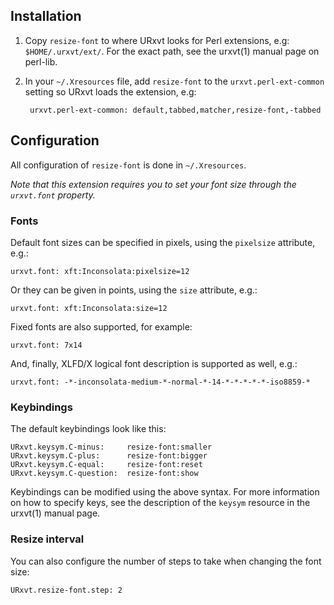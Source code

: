 ## Installation

1. Copy `resize-font` to where URxvt looks for Perl extensions, e.g:
   `$HOME/.urxvt/ext/`. For the exact path, see the urxvt(1) manual page on
   perl-lib.

2. In your `~/.Xresources` file, add `resize-font` to the
   `urxvt.perl-ext-common` setting so URxvt loads the extension, e.g:

        urxvt.perl-ext-common: default,tabbed,matcher,resize-font,-tabbed


## Configuration

All configuration of `resize-font` is done in `~/.Xresources`.

_Note that this extension requires you to set your font size
through the `urxvt.font` property._

### Fonts

Default font sizes can be specified in pixels, using the `pixelsize` attribute,
e.g.:

    urxvt.font: xft:Inconsolata:pixelsize=12

Or they can be given in points, using the `size` attribute, e.g.: 

    urxvt.font: xft:Inconsolata:size=12

Fixed fonts are also supported, for example:

    urxvt.font: 7x14

And, finally, XLFD/X logical font description is supported as well, e.g.:

    urxvt.font: -*-inconsolata-medium-*-normal-*-14-*-*-*-*-*-iso8859-*

### Keybindings

The default keybindings look like this:

    URxvt.keysym.C-minus:     resize-font:smaller
    URxvt.keysym.C-plus:      resize-font:bigger
    URxvt.keysym.C-equal:     resize-font:reset
    URxvt.keysym.C-question:  resize-font:show

Keybindings can be modified using the above syntax. For more information on how
to specify keys, see the description of the `keysym` resource in the urxvt(1)
manual page.

### Resize interval

You can also configure the number of steps to take when changing the font size:

    URxvt.resize-font.step: 2
